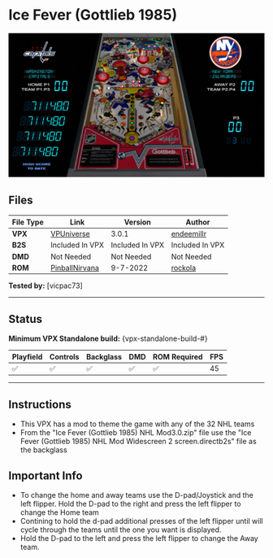 # Ice Fever (Gottlieb 1985)

![Table Preview](../../images/vpx-icefever-preview.jpg)

## Files
| File Type | Link | Version | Author | 
|-----------|--------|----------|--------------|
| **VPX** | [VPUniverse](https://vpuniverse.com/files/file/11868-ice-fever-gottleib-1985/) | 3.0.1 | [endeemillr](https://vpuniverse.com/profile/37895-endeemillr/) |
| **B2S** | Included In VPX | Included In VPX  | Included In VPX |
| **DMD** | Not Needed | Not Needed | Not Needed |
| **ROM** | [PinballNirvana](https://pinballnirvana.com/forums/resources/icefever.3350/) | 9-7-2022 | [rockola](https://pinballnirvana.com/forums/members/rock-ola.1/) |

**Tested by:** [vicpac73]

---

## Status 
**Minimum VPX Standalone build:** {vpx-standalone-build-#}

| Playfield | Controls | Backglass | DMD | ROM Required | FPS | 
|-----------|----------|-----------|-----|--------------|-----|
| :white_check_mark: | :white_check_mark: | :white_check_mark: | :white_check_mark: | :white_check_mark: | 45 |

---

## Instructions

- This VPX has a mod to theme the game with any of the 32 NHL teams
- From the "Ice Fever  (Gottlieb 1985) NHL Mod3.0.zip" file use the "Ice Fever  (Gottlieb 1985) NHL Mod Widescreen 2 screen.directb2s" file as the backglass

## Important Info

- To change the home and away teams use the D-pad/Joystick and the left flipper.  Hold the D-pad to the right and press the left flipper to change the Home team
- Contining to hold the d-pad additional presses of the left flipper until will cycle through the teams until the one you want is displayed.
- Hold the D-pad to the left and press the left flipper to change the Away team.
